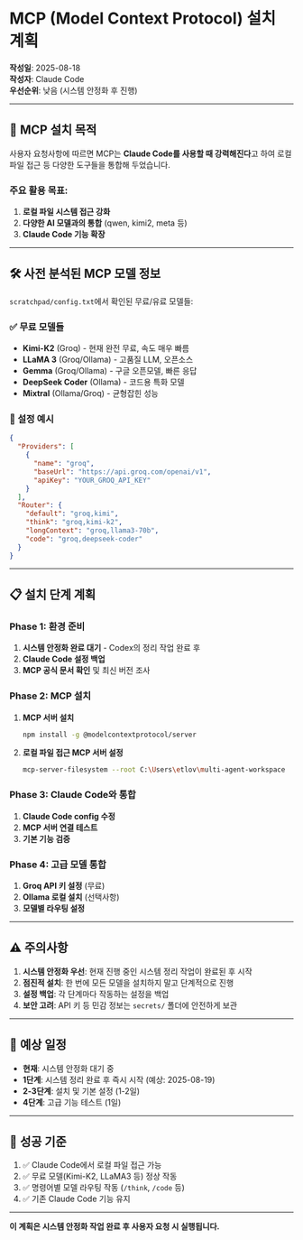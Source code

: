 # MCP (Model Context Protocol) 설치 계획

**작성일**: 2025-08-18  
**작성자**: Claude Code  
**우선순위**: 낮음 (시스템 안정화 후 진행)

---

## 🎯 MCP 설치 목적

사용자 요청사항에 따르면 MCP는 **Claude Code를 사용할 때 강력해진다**고 하여 로컬 파일 접근 등 다양한 도구들을 통합해 두었습니다.

### 주요 활용 목표:
1. **로컬 파일 시스템 접근 강화**
2. **다양한 AI 모델과의 통합** (qwen, kimi2, meta 등)
3. **Claude Code 기능 확장**

---

## 🛠️ 사전 분석된 MCP 모델 정보

`scratchpad/config.txt`에서 확인된 무료/유료 모델들:

### ✅ 무료 모델들
- **Kimi-K2** (Groq) - 현재 완전 무료, 속도 매우 빠름
- **LLaMA 3** (Groq/Ollama) - 고품질 LLM, 오픈소스  
- **Gemma** (Groq/Ollama) - 구글 오픈모델, 빠른 응답
- **DeepSeek Coder** (Ollama) - 코드용 특화 모델
- **Mixtral** (Ollama/Groq) - 균형잡힌 성능

### 🔧 설정 예시
```json
{
  "Providers": [
    {
      "name": "groq",
      "baseUrl": "https://api.groq.com/openai/v1",
      "apiKey": "YOUR_GROQ_API_KEY"
    }
  ],
  "Router": {
    "default": "groq,kimi",
    "think": "groq,kimi-k2", 
    "longContext": "groq,llama3-70b",
    "code": "groq,deepseek-coder"
  }
}
```

---

## 📋 설치 단계 계획

### Phase 1: 환경 준비
1. **시스템 안정화 완료 대기** - Codex의 정리 작업 완료 후
2. **Claude Code 설정 백업**
3. **MCP 공식 문서 확인** 및 최신 버전 조사

### Phase 2: MCP 설치
1. **MCP 서버 설치**
   ```bash
   npm install -g @modelcontextprotocol/server
   ```

2. **로컬 파일 접근 MCP 서버 설정**
   ```bash
   mcp-server-filesystem --root C:\Users\etlov\multi-agent-workspace
   ```

### Phase 3: Claude Code와 통합  
1. **Claude Code config 수정**
2. **MCP 서버 연결 테스트**
3. **기본 기능 검증**

### Phase 4: 고급 모델 통합
1. **Groq API 키 설정** (무료)
2. **Ollama 로컬 설치** (선택사항)  
3. **모델별 라우팅 설정**

---

## ⚠️ 주의사항

1. **시스템 안정화 우선**: 현재 진행 중인 시스템 정리 작업이 완료된 후 시작
2. **점진적 설치**: 한 번에 모든 모델을 설치하지 말고 단계적으로 진행
3. **설정 백업**: 각 단계마다 작동하는 설정을 백업
4. **보안 고려**: API 키 등 민감 정보는 `secrets/` 폴더에 안전하게 보관

---

## 📅 예상 일정

- **현재**: 시스템 안정화 대기 중
- **1단계**: 시스템 정리 완료 후 즉시 시작 (예상: 2025-08-19)  
- **2-3단계**: 설치 및 기본 설정 (1-2일)
- **4단계**: 고급 기능 테스트 (1일)

---

## 🎯 성공 기준

1. ✅ Claude Code에서 로컬 파일 접근 가능
2. ✅ 무료 모델(Kimi-K2, LLaMA3 등) 정상 작동  
3. ✅ 명령어별 모델 라우팅 작동 (`/think`, `/code` 등)
4. ✅ 기존 Claude Code 기능 유지

---

**이 계획은 시스템 안정화 작업 완료 후 사용자 요청 시 실행됩니다.**
